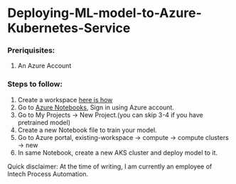 # Deploying-ML-model-to-Azure-Kubernetes-Service

### Preriquisites:
1. An Azure Account

### Steps to follow:
1. Create a workspace [here is how](https://docs.microsoft.com/en-us/azure/machine-learning/how-to-manage-workspace#create-a-workspace)
2. Go to [Azure Notebooks](https://notebooks.azure.com), Sign in using Azure account.
3. Go to My Projects -> New Project.(you can skip 3-4 if you have pretrained model)
4. Create a new Notebook file to train your model.
5. Go to Azure portal, existing-workspace -> compute -> compute clusters -> new
5. In same Notebook, create a new AKS cluster and deploy model to it.

Quick disclaimer: At the time of writing, I am currently an employee of Intech Process Automation.
